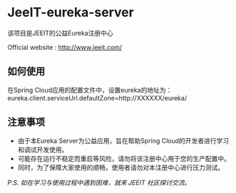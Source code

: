 # JeeIT-eureka-server

该项目是JEEIT的公益Eureka注册中心

Official website : http://www.jeeit.com/

## 如何使用

在Spring Cloud应用的配置文件中，设置eureka的地址为： eureka.client.serviceUrl.defaultZone=http://XXXXXX/eureka/

## 注意事项

- 由于本Eureka Server为公益应用，旨在帮助Spring Cloud的开发者进行学习和调试开发使用。
- 可能存在运行不稳定而重启等风险，请勿将该注册中心用于您的生产配置中。
- 同时，为了保障大家使用的顺畅，使用者请勿对本注册中心进行压力测试。

*P.S. 如在学习与使用过程中遇到困难，就来 JEEIT 社区探讨交流。*
